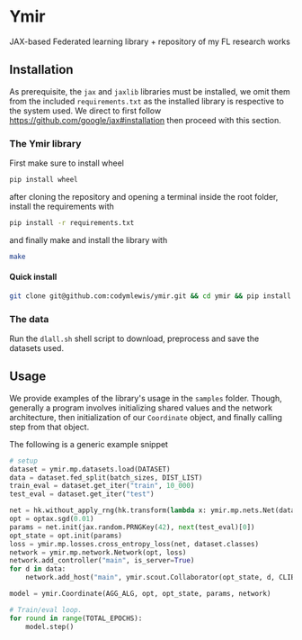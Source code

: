 # Ymir
JAX-based Federated learning library + repository of my FL research works

## Installation
As prerequisite, the `jax` and `jaxlib` libraries must be installed, we omit them from the
included `requirements.txt` as the installed library is respective to the system used. We direct
to first follow https://github.com/google/jax#installation then proceed with this section.

### The Ymir library
First make sure to install wheel
~~~sh
pip install wheel
~~~

after cloning the repository and opening a terminal inside the root folder, install the requirements with
~~~sh
pip install -r requirements.txt
~~~

and finally make and install the library with
~~~sh
make
~~~

#### Quick install
~~~sh
git clone git@github.com:codymlewis/ymir.git && cd ymir && pip install -r requirements.txt && make
~~~

### The data
Run the `dlall.sh` shell script to download, preprocess and save the datasets used.

## Usage
We provide examples of the library's usage in the `samples` folder. Though, generally
a program involves initializing shared values and the network architecture, then initialization
of our `Coordinate` object, and finally calling step from that object.

The following is a generic example snippet
~~~python
# setup
dataset = ymir.mp.datasets.load(DATASET)
data = dataset.fed_split(batch_sizes, DIST_LIST)
train_eval = dataset.get_iter("train", 10_000)
test_eval = dataset.get_iter("test")

net = hk.without_apply_rng(hk.transform(lambda x: ymir.mp.nets.Net(dataset.classes)(x)))
opt = optax.sgd(0.01)
params = net.init(jax.random.PRNGKey(42), next(test_eval)[0])
opt_state = opt.init(params)
loss = ymir.mp.losses.cross_entropy_loss(net, dataset.classes)
network = ymir.mp.network.Network(opt, loss)
network.add_controller("main", is_server=True)
for d in data:
    network.add_host("main", ymir.scout.Collaborator(opt_state, d, CLIENT_EPOCHS))

model = ymir.Coordinate(AGG_ALG, opt, opt_state, params, network)

# Train/eval loop.
for round in range(TOTAL_EPOCHS):
    model.step()
~~~
